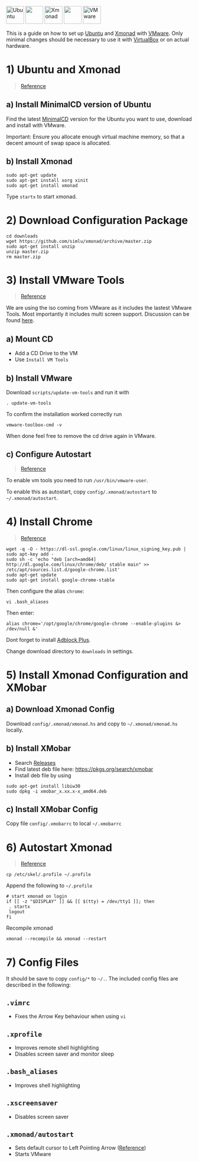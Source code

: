 <img title='Ubuntu' src="http://i.imgur.com/5MHZwLQ.png" width="48"> 
<img src="http://i.imgur.com/VlUW1vQ.png" width="48">
<img title='Xmonad' src="http://i.imgur.com/6hvKTop.png" width="48">
<img src="http://i.imgur.com/VlUW1vQ.png" width="48">
<img title='VMware' src="http://i.imgur.com/IsgiIUP.png" width="48">

This is a guide on how to set up [Ubuntu](https://www.ubuntu.com/) and [Xmonad](http://xmonad.org/) with [VMware](http://www.vmware.com/). Only minimal changes should be necessary to use it with [VirtualBox](https://www.virtualbox.org/) or on actual hardware.

# 1) Ubuntu and Xmonad
> [Reference](http://askubuntu.com/questions/142061/can-i-completely-remove-gnome-and-leave-xmonad)

## a) Install MinimalCD version of Ubuntu
Find the latest [MinimalCD](https://help.ubuntu.com/community/Installation/MinimalCD) version for the Ubuntu you want to use, download and install with VMware.

Important: Ensure you allocate enough virtual machine memory, so that a decent amount of swap space is allocated.

## b) Install Xmonad
```shell
sudo apt-get update
sudo apt-get install xorg xinit
sudo apt-get install xmonad
```
Type `startx` to start xmonad.

# 2) Download Configuration Package
```shell
cd downloads
wget https://github.com/simlu/xmonad/archive/master.zip
sudo apt-get install unzip
unzip master.zip
rm master.zip
```

# 3) Install VMware Tools
> [Reference](https://kb.vmware.com/selfservice/microsites/search.do?language=en_US&cmd=displayKC&externalId=1022525)

We are using the iso coming from VMware as it includes the lastest VMware Tools. Most importantly it includes multi screen support. Discussion can be found [here](http://superuser.com/questions/270112/open-vm-tools-vs-vmware-tools).
## a) Mount CD
* Add a CD Drive to the VM
* Use `Install VM Tools`

## b) Install VMware
Download `scripts/update-vm-tools` and run it with 
```shell
. update-vm-tools
```
To confirm the installation worked correctly run
```shell
vmware-toolbox-cmd -v
```
When done feel free to remove the cd drive again in VMware.

## c) Configure Autostart
> [Reference](http://askubuntu.com/questions/777839/fresh-ubuntu-16-04-install-broken-vmware-tools#answer-777922)

To enable vm tools you need to run `/usr/bin/vmware-user`.

To enable this as autostart, copy `config/.xmonad/autostart` to `~/.xmonad/autostart`.

# 4) Install Chrome
> [Reference](http://askubuntu.com/questions/510056/how-to-install-google-chrome)
```shell
wget -q -O - https://dl-ssl.google.com/linux/linux_signing_key.pub | sudo apt-key add - 
sudo sh -c 'echo "deb [arch=amd64] http://dl.google.com/linux/chrome/deb/ stable main" >> /etc/apt/sources.list.d/google-chrome.list'
sudo apt-get update 
sudo apt-get install google-chrome-stable
```
Then configure the alias `chrome`:
```shell
vi .bash_aliases
```
Then enter:
```shell
alias chrome='/opt/google/chrome/google-chrome --enable-plugins &> /dev/null &'
```

Dont forget to install [Adblock Plus](https://chrome.google.com/webstore/detail/adblock-plus/cfhdojbkjhnklbpkdaibdccddilifddb).

Change download directory to `downloads` in settings.

# 5) Install Xmonad Configuration and XMobar
## a) Download Xmonad Config
Download `config/.xmonad/xmonad.hs` and copy to `~/.xmonad/xmonad.hs` locally.
## b) Install XMobar
- Search [Releases](http://projects.haskell.org/xmobar/releases.html)
- Find latest deb file here: https://pkgs.org/search/xmobar
- Install deb file by using
```shell
sudo apt-get install libiw30
sudo dpkg -i xmobar_x.xx.x-x_amd64.deb
```
## c) Install XMobar Config
Copy file `config/.xmobarrc` to local `~/.xmobarrc`

# 6) Autostart Xmonad
> [Reference](https://linuxexpresso.wordpress.com/2010/10/03/startx-automatically-on-login-ubuntu/)

```shell
cp /etc/skel/.profile ~/.profile
```
Append the following to `~/.profile`
```shell
# start xmonad on login
if [[ -z "$DISPLAY" ]] && [[ $(tty) = /dev/tty1 ]]; then
 . startx
 logout
fi
```
Recompile xmonad
```shell
xmonad --recompile && xmonad --restart
```

# 7) Config Files
It should be save to copy `config/*` to `~/.`. The included config files are described in the following:

## `.vimrc`
* Fixes the Arrow Key behaviour when using `vi`

## `.xprofile`
* Improves remote shell highlighting
* Disables screen saver and monitor sleep

## `.bash_aliases`
* Improves shell highlighting

## `.xscreensaver`
* Disables screen saver

## `.xmonad/autostart`
* Sets default cursor to Left Pointing Arrow ([Reference](https://wiki.haskell.org/Xmonad/Frequently_asked_questions#Setting_the_X_cursor))
* Starts VMware
